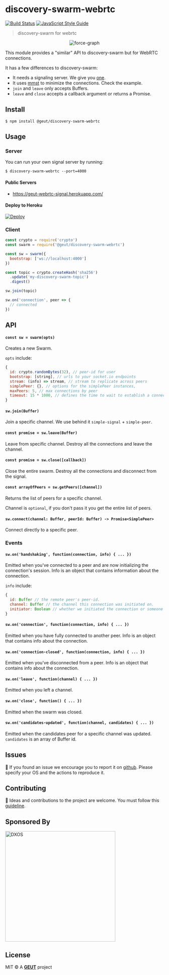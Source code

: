 # discovery-swarm-webrtc

[![Build Status](https://travis-ci.com/geut/discovery-swarm-webrtc.svg?branch=master)](https://travis-ci.com/geut/discovery-swarm-webrtc)
[![JavaScript Style Guide](https://img.shields.io/badge/code_style-standard-brightgreen.svg)](https://standardjs.com)

> discovery-swarm for webrtc

<p align="center">
  <img src="https://user-images.githubusercontent.com/819446/64871056-d6a2d480-d61a-11e9-9d93-b79a5f0e822a.gif" alt="force-graph">
</p>

This module provides a "similar" API to discovery-swarm but for WebRTC connections.

It has a few differences to discovery-swarm:

- It needs a signaling server. We give you [one](#server).
- It uses [mmst](https://github.com/RangerMauve/mostly-minimal-spanning-tree) to minimize the connections. Check the example.
- `join` and `leave` only accepts Buffers.
- `leave` and `close` accepts a callback argument or returns a Promise.

## Install

```
$ npm install @geut/discovery-swarm-webrtc
```

## Usage

### <a name="server"></a>Server

You can run your own signal server by running:

```
$ discovery-swarm-webrtc --port=4000
```

#### Public Servers

- https://geut-webrtc-signal.herokuapp.com/

#### Deploy to Heroku

[![Deploy](https://www.herokucdn.com/deploy/button.svg)](https://heroku.com/deploy?template=https://github.com/geut/discovery-swarm-webrtc/tree/master)

### Client

```javascript
const crypto = require('crypto')
const swarm = require('@geut/discovery-swarm-webrtc')

const sw = swarm({
  bootstrap: ['ws://localhost:4000']
})

const topic = crypto.createHash('sha256')
  .update('my-discovery-swarm-topic')
  .digest()

sw.join(topic)

sw.on('connection', peer => {
  // connected
})
```

## API

#### `const sw = swarm(opts)`

Creates a new Swarm.

`opts` include:

```javascript
{
  id: crypto.randomBytes(32), // peer-id for user
  bootstrap: [string], // urls to your socket.io endpoints
  stream: (info) => stream, // stream to replicate across peers
  simplePeer: {}, // options for the simplePeer instances,
  maxPeers: 5, // max connections by peer
  timeout: 15 * 1000, // defines the time to wait to establish a connection
}
```

#### `sw.join(Buffer)`

Join a specific channel. We use behind it `simple-signal` + `simple-peer`.

#### `const promise = sw.leave(Buffer)`

Leave from specific channel. Destroy all the connections and leave the channel.

#### `const promise = sw.close([callback])`

Close the entire swarm. Destroy all the connections and disconnect from the signal.

#### `const arrayOfPeers = sw.getPeers([channel])`

Returns the list of peers for a specific channel.

Channel is `optional`, if you don't pass it you get the entire list of peers.

#### `sw.connect(channel: Buffer, peerId: Buffer) -> Promise<SimplePeer>`

Connect directly to a specific peer.

### Events

#### `sw.on('handshaking', function(connection, info) { ... })`

Emitted when you've connected to a peer and are now initializing the connection's session. Info is an object that contains information about the connection.

`info` include:

``` js
{
  id: Buffer // the remote peer's peer-id.
  channel: Buffer // the channel this connection was initiated on.
  initiator: Boolean // whether we initiated the connection or someone else did
}
```

#### `sw.on('connection', function(connection, info) { ... })`

Emitted when you have fully connected to another peer. Info is an object that contains info about the connection.

#### `sw.on('connection-closed', function(connection, info) { ... })`

Emitted when you've disconnected from a peer. Info is an object that contains info about the connection.

#### `sw.on('leave', function(channel) { ... })`

Emitted when you left a channel.

#### `sw.on('close', function() { ... })`

Emitted when the swarm was closed.

#### `sw.on('candidates-updated', function(channel, candidates) { ... })`

Emitted when the candidates peer for a specific channel was updated. `candidates` is an array of Buffer id.

## <a name="issues"></a> Issues

:bug: If you found an issue we encourage you to report it on [github](https://github.com/geut/discovery-swarm-webrtc/issues). Please specify your OS and the actions to reproduce it.

## <a name="contribute"></a> Contributing

:busts_in_silhouette: Ideas and contributions to the project are welcome. You must follow this [guideline](https://github.com/geut/discovery-swarm-webrtc/blob/master/CONTRIBUTING.md).

## Sponsored By
[
<img src="https://dxos.org/images/logo/dxos-logo-type-dark.png" alt="DXOS" width="350px" />
](https://dxos.org/)

## License

MIT © A [**GEUT**](http://geutstudio.com/) project
